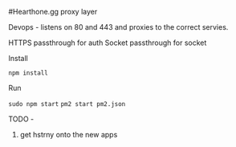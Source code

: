 #Hearthone.gg proxy layer

Devops - listens on 80 and 443 and proxies to the correct servies.

HTTPS passthrough for auth
Socket passthrough for socket

Install

``npm install``

Run

```sudo npm start```
```pm2 start pm2.json```

TODO -

1. get hstrny onto the new apps